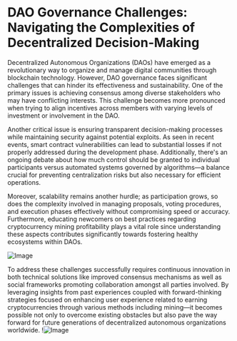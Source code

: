 # DAO Governance Challenges: Navigating the Complexities of Decentralized Decision-Making

Decentralized Autonomous Organizations (DAOs) have emerged as a revolutionary way to organize and manage digital communities through blockchain technology. However, DAO governance faces significant challenges that can hinder its effectiveness and sustainability. One of the primary issues is achieving consensus among diverse stakeholders who may have conflicting interests. This challenge becomes more pronounced when trying to align incentives across members with varying levels of investment or involvement in the DAO.

Another critical issue is ensuring transparent decision-making processes while maintaining security against potential exploits. As seen in recent events, smart contract vulnerabilities can lead to substantial losses if not properly addressed during the development phase. Additionally, there's an ongoing debate about how much control should be granted to individual participants versus automated systems governed by algorithms—a balance crucial for preventing centralization risks but also necessary for efficient operations.

Moreover, scalability remains another hurdle; as participation grows, so does the complexity involved in managing proposals, voting procedures, and execution phases effectively without compromising speed or accuracy. Furthermore, educating newcomers on best practices regarding cryptocurrency mining profitability plays a vital role since understanding these aspects contributes significantly towards fostering healthy ecosystems within DAOs.

![Image](https://github.com/user-attachments/assets/3be06921-4469-491d-bd37-5f14c53422b7)

To address these challenges successfully requires continuous innovation in both technical solutions like improved consensus mechanisms as well as social frameworks promoting collaboration amongst all parties involved. By leveraging insights from past experiences coupled with forward-thinking strategies focused on enhancing user experience related to earning cryptocurrencies through various methods including mining—it becomes possible not only to overcome existing obstacles but also pave the way forward for future generations of decentralized autonomous organizations worldwide. !![Image](https://github.com/user-attachments/assets/3be06921-4469-491d-bd37-5f14c53422b7)